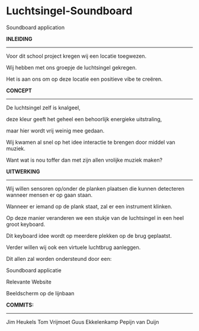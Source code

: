 # Luchtsingel-Soundboard
Soundboard application

**INLEIDING**
_____________________________________________________
Voor dit school project kregen wij een locatie toegwezen.

Wij hebben met ons groepje de luchtsingel gekregen.

Het is aan ons om op deze locatie een positieve vibe te creëren.

**CONCEPT**
_____________________________________________________
De luchtsingel zelf is knalgeel,

deze kleur geeft het geheel een behoorlijk energieke uitstraling,

maar hier wordt vrij weinig mee gedaan.

Wij kwamen al snel op het idee interactie te brengen door middel van muziek.

Want wat is nou toffer dan met zijn allen vrolijke muziek maken?

**UITWERKING**
_____________________________________________________
Wij willen sensoren op/onder de planken plaatsen die kunnen detecteren wanneer mensen er op gaan staan.

Wanneer er iemand op de plank staat, zal er een instrument klinken.

Op deze manier veranderen we een stukje van de luchtsingel in een heel groot keyboard.

Dit keyboard idee wordt op meerdere plekken op de brug geplaatst.

Verder willen wij ook een virtuele luchtbrug aanleggen.

Dit allen zal worden ondersteund door een:

Soundboard applicatie

Relevante Website

Beeldscherm op de lijnbaan

**COMMITS:**
_____________________________________________________
Jim Heukels
Tom Vrijmoet
Guus Ekkelenkamp
Pepijn van Duijn
